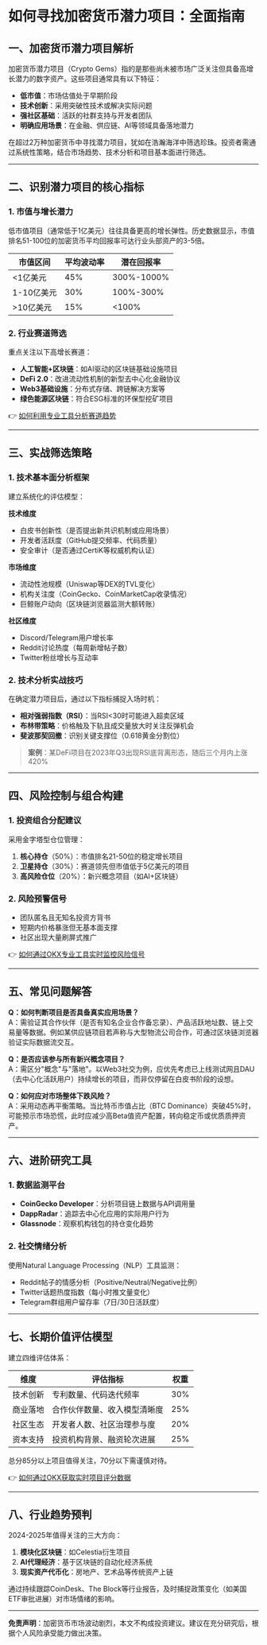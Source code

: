 # 如何寻找加密货币潜力项目：全面指南  

## 一、加密货币潜力项目解析  

加密货币潜力项目（Crypto Gems）指的是那些尚未被市场广泛关注但具备高增长潜力的数字资产。这些项目通常具有以下特征：  

- **低市值**：市场估值处于早期阶段  
- **技术创新**：采用突破性技术或解决实际问题  
- **强社区基础**：活跃的社群支持与开发者团队  
- **明确应用场景**：在金融、供应链、AI等领域具备落地潜力  

在超过2万种加密货币中寻找潜力项目，犹如在浩瀚海洋中筛选珍珠。投资者需通过系统性策略，结合市场趋势、技术分析和项目基本面进行筛选。  

---

## 二、识别潜力项目的核心指标  

### 1. 市值与增长潜力  
低市值项目（通常低于1亿美元）往往具备更高的增长弹性。历史数据显示，市值排名51-100位的加密货币平均回报率可达行业头部资产的3-5倍。  

| 市值区间       | 平均波动率 | 潜在回报率 |  
|----------------|------------|------------|  
| <1亿美元       | 45%        | 300%-1000% |  
| 1-10亿美元     | 30%        | 100%-300%  |  
| >10亿美元      | 15%        | <100%      |  

### 2. 行业赛道筛选  
重点关注以下高增长赛道：  
- **人工智能+区块链**：如AI驱动的区块链基础设施项目  
- **DeFi 2.0**：改进流动性机制的新型去中心化金融协议  
- **Web3基础设施**：分布式存储、跨链解决方案等  
- **绿色能源区块链**：符合ESG标准的环保型挖矿项目  

👉 [如何利用专业工具分析赛道趋势](https://bit.ly/okx_welcome)  

---

## 三、实战筛选策略  

### 1. 技术基本面分析框架  
建立系统化的评估模型：  

**技术维度**  
- 白皮书创新性（是否提出新共识机制或应用场景）  
- 开发者活跃度（GitHub提交频率、代码质量）  
- 安全审计（是否通过CertiK等权威机构认证）  

**市场维度**  
- 流动性池规模（Uniswap等DEX的TVL变化）  
- 机构关注度（CoinGecko、CoinMarketCap收录情况）  
- 巨鲸账户动向（区块链浏览器监测大额转账）  

**社区维度**  
- Discord/Telegram用户增长率  
- Reddit讨论热度（每周新增帖子数）  
- Twitter粉丝增长与互动率  

### 2. 技术分析实战技巧  
在确定潜力项目后，通过以下指标捕捉入场时机：  

- **相对强弱指数（RSI）**：当RSI<30时可能进入超卖区域  
- **布林带策略**：价格触及下轨且成交量放大时关注反弹机会  
- **斐波那契回撤**：识别关键支撑位（0.618黄金分割位）  

> **案例**：某DeFi项目在2023年Q3出现RSI底背离形态，随后三个月内上涨420%  

---

## 四、风险控制与组合构建  

### 1. 投资组合分配建议  
采用金字塔型仓位管理：  
1. **核心持仓**（50%）：市值排名21-50位的稳定增长项目  
2. **卫星持仓**（30%）：赛道领先但市值低于5亿美元的项目  
3. **高风险仓位**（20%）：新兴概念项目（如AI+区块链）  

### 2. 风险预警信号  
- 团队匿名且无知名投资方背书  
- 短期内价格暴涨但无基本面支撑  
- 社区出现大量刷屏式推广  

👉 [如何通过OKX专业工具实时监控风险信号](https://bit.ly/okx_welcome)  

---

## 五、常见问题解答  

**Q：如何判断项目是否具备真实应用场景？**  
A：需验证其合作伙伴（是否有知名企业合作备忘录）、产品活跃地址数、链上交易量等数据。例如某供应链项目若声称与大型物流公司合作，可通过区块链浏览器验证实际数据流交互。  

**Q：是否应该参与所有新兴概念项目？**  
A：需区分"概念"与"落地"。以Web3社交为例，应优先考虑已上线测试网且DAU（去中心化活跃用户）持续增长的项目，而非仅停留在白皮书阶段的设想。  

**Q：如何应对市场整体下跌风险？**  
A：采用动态再平衡策略。当比特币市值占比（BTC Dominance）突破45%时，可能预示市场恐慌，此时应减少高Beta值资产配置，转向稳定币或优质质押资产。  

---

## 六、进阶研究工具  

### 1. 数据监测平台  
- **CoinGecko Developer**：分析项目链上数据与API调用量  
- **DappRadar**：追踪去中心化应用的实际用户行为  
- **Glassnode**：观察机构钱包的持仓变化趋势  

### 2. 社交情绪分析  
使用Natural Language Processing（NLP）工具监测：  
- Reddit帖子的情感分析（Positive/Neutral/Negative比例）  
- Twitter话题热度指数（每小时推文量变化）  
- Telegram群组用户留存率（7日/30日活跃度）  

---

## 七、长期价值评估模型  

建立四维评估体系：  

| 维度         | 评估指标                          | 权重 |  
|--------------|-----------------------------------|------|  
| 技术创新     | 专利数量、代码迭代频率            | 30%  |  
| 商业落地     | 合作伙伴数量、收入模型清晰度      | 25%  |  
| 社区生态     | 开发者人数、社区治理参与度        | 20%  |  
| 资本支持     | 投资机构背景、融资轮次进展        | 25%  |  

总分85分以上项目值得关注，70分以下需谨慎对待。  

👉 [如何通过OKX获取实时项目评分数据](https://bit.ly/okx_welcome)  

---

## 八、行业趋势预判  

2024-2025年值得关注的三大方向：  
1. **模块化区块链**：如Celestia衍生项目  
2. **AI代理经济**：基于区块链的自动化经济系统  
3. **现实资产代币化**：房地产、艺术品等传统资产上链  

通过持续跟踪CoinDesk、The Block等行业报告，及时捕捉政策变化（如美国ETF审批进展）对市场情绪的影响。  

---

**免责声明**：加密货币市场波动剧烈，本文不构成投资建议。建议在充分研究后，根据个人风险承受能力做出决策。